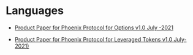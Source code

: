 # Languages


+ [Product Paper for Phoenix Protocol for Options v1.0 July -2021](https://github.com/Phoenix-Finance/Pdfs/blob/master/Product%20Paper%20for%20Phoenix%20Protocol%20for%20Options%20v1.0%20%20July%20-2021.pdf)  

+ [Product Paper for Phoenix Protocol for Leveraged Tokens v1.0 July-2021)](https://github.com/Phoenix-Finance/Pdfs/blob/master/Product%20Paper%20for%20Phoenix%20Protocol%20for%20Leveraged%20Tokens%20v1.0%20July-2021.pdf)